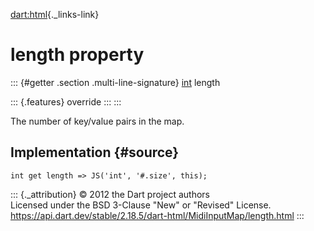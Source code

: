 [dart:html](../../dart-html/dart-html-library){._links-link}

length property
===============

::: {#getter .section .multi-line-signature}
[int](../../dart-core/int-class) length

::: {.features}
override
:::
:::

The number of key/value pairs in the map.

Implementation {#source}
--------------

``` {.language-dart data-language="dart"}
int get length => JS('int', '#.size', this);
```

::: {._attribution}
© 2012 the Dart project authors\
Licensed under the BSD 3-Clause \"New\" or \"Revised\" License.\
<https://api.dart.dev/stable/2.18.5/dart-html/MidiInputMap/length.html>
:::
